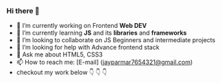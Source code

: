### Hi there 👋

- 🔭 I’m currently working on Frontend **Web DEV**
- 🌱 I’m currently learning **JS** and its **libraries** and **frameworks**
- 👯 I’m looking to collaborate on JS Beginners and intermediate projects
- 🤔 I’m looking for help with Advance frontend stack
- 💬 Ask me about HTML5, CSS3
- 📫 How to reach me: [E-mail] (jayparmar7654321@gmail.com)
- checkout my work below :point_down: :point_down: :point_down:

